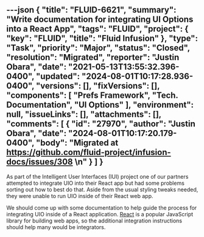 ---json
{
  "title": "FLUID-6621",
  "summary": "Write documentation for integrating UI Options into a React App",
  "tags": "FLUID",
  "project": {
    "key": "FLUID",
    "title": "Fluid Infusion"
  },
  "type": "Task",
  "priority": "Major",
  "status": "Closed",
  "resolution": "Migrated",
  "reporter": "Justin Obara",
  "date": "2021-05-13T13:55:32.396-0400",
  "updated": "2024-08-01T10:17:28.936-0400",
  "versions": [],
  "fixVersions": [],
  "components": [
    "Prefs Framework",
    "Tech. Documentation",
    "UI Options"
  ],
  "environment": null,
  "issueLinks": [],
  "attachments": [],
  "comments": [
    {
      "id": "27970",
      "author": "Justin Obara",
      "date": "2024-08-01T10:17:20.179-0400",
      "body": "Migrated at <https://github.com/fluid-project/infusion-docs/issues/308>&#x20;\n"
    }
  ]
}
---
As part of the Intelligent User Interfaces (IUI) project one of our partners attempted to integrate UIO into their React app but had some problems sorting out how to best do that. Aside from the usual styling tweaks needed, they were unable to run UIO inside of their React web app.

We should come up with some documentation to help guide the process for integrating UIO inside of a React application. [React](https://reactjs.org) is a popular JavaScript library for building web apps, so the additional integration instructions should help many would be integrators. 

        